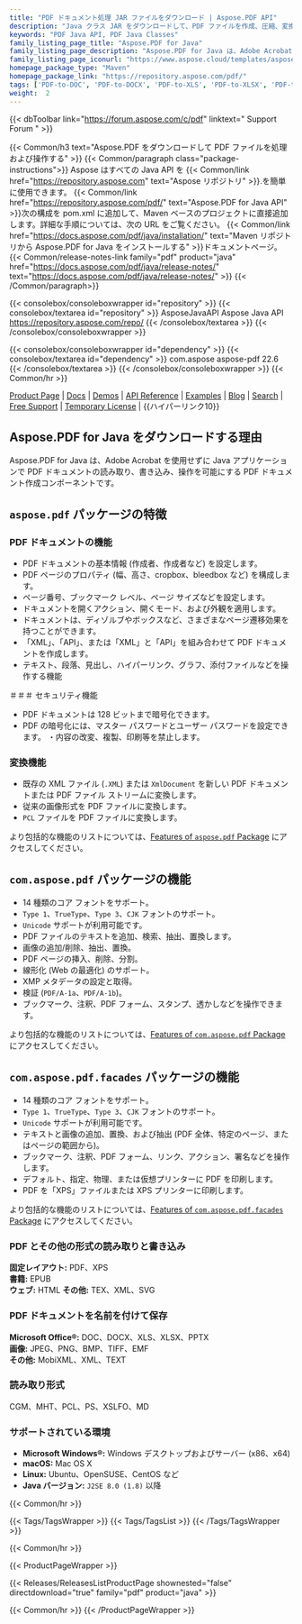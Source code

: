 ```yaml
---
title: "PDF ドキュメント処理 JAR ファイルをダウンロード | Aspose.PDF API"
description: "Java クラス JAR をダウンロードして、PDF ファイルを作成、圧縮、変換します。カスタム フォント、JavaScript、ブックマーク、画像、エクスポート、注釈、フォーム、および印刷をサポートします。"
keywords: "PDF Java API, PDF Java Classes"
family_listing_page_title: "Aspose.PDF for Java"
family_listing_page_description: "Aspose.PDF for Java は、Adobe Acrobat を使用せずに Java アプリケーションで PDF ドキュメントの読み取り、書き込み、操作を可能にする PDF ドキュメント作成 API です。 PDF、XFA、TXT、HTML、PCL、XML、XPS、および画像ファイル形式での作業をサポートしています。"
family_listing_page_iconurl: "https://www.aspose.cloud/templates/aspose/App_Themes/V3/images/pdf/272x272/aspose_pdf-for-java-min.png"
homepage_package_type: "Maven"
homepage_package_link: "https://repository.aspose.com/pdf/"
tags: ['PDF-to-DOC', 'PDF-to-DOCX', 'PDF-to-XLS', 'PDF-to-XLSX', 'PDF-to-PPTX', 'PDF-to-TIFF', 'PDF-to-SVG', 'PDF-to-EPUB', 'PDF-to-LaTeX', 'PDF-to-TeX', 'PDF-to-TXT', 'PDF-to-XPS', 'PDFA-to-PDF']
weight:  2
---
```


{{< dbToolbar link="https://forum.aspose.com/c/pdf" linktext=" Support Forum " >}}

{{< Common/h3 text="Aspose.PDF をダウンロードして PDF ファイルを処理および操作する"  >}}
{{< Common/paragraph class="package-instructions">}}
Aspose はすべての Java API を
{{< Common/link href="https://repository.aspose.com" text="Aspose リポジトリ"  >}}.を簡単に使用できます。
{{< Common/link href="https://repository.aspose.com/pdf/" text="Aspose.PDF for Java API"  >}}次の構成を pom.xml に追加して、Maven ベースのプロジェクトに直接追加します。詳細な手順については、次の URL をご覧ください。
{{< Common/link href="https://docs.aspose.com/pdf/java/installation/" text="Maven リポジトリから Aspose.PDF for Java をインストールする"  >}}ドキュメントページ。
{{< Common/release-notes-link family="pdf" product="java" href="https://docs.aspose.com/pdf/java/release-notes/" text="https://docs.aspose.com/pdf/java/release-notes/"  >}}
{{< /Common/paragraph>}}

{{< consolebox/consoleboxwrapper id="repository" >}}
   {{< consolebox/textarea id="repository" >}} 
      <repository>
      <id>AsposeJavaAPI</id>
      <name>Aspose Java API</name>
      <url>https://repository.aspose.com/repo/</url>
      </repository> 
   {{< /consolebox/textarea >}}
{{< /consolebox/consoleboxwrapper >}}

{{< consolebox/consoleboxwrapper id="dependency" >}}
   {{< consolebox/textarea id="dependency" >}}
      <dependency>
      <groupId>com.aspose</groupId>
      <artifactId>aspose-pdf</artifactId>
      <version>22.6</version>
      </dependency>
   {{< /consolebox/textarea >}}
{{< /consolebox/consoleboxwrapper >}}
{{< Common/hr >}}

[Product Page](https://products.aspose.com/pdf/java) | [Docs](https://docs.aspose.com/pdf/java/) | [Demos](https://products.aspose.app/pdf/family) | [API Reference](https://reference.aspose.com/pdf/java) | [Examples](https://github.com/aspose-pdf/Aspose.PDF-for-Java/tree/master/Examples) | [Blog](https://blog.aspose.com/category/pdf/) | [Search](https://search.aspose.com/) | [Free Support](https://forum.aspose.com/c/pdf) | [Temporary License](https://purchase.aspose.com/temporary-license) | {{ハイパーリンク10}}

## Aspose.PDF for Java をダウンロードする理由

Aspose.PDF for Java は、Adobe Acrobat を使用せずに Java アプリケーションで PDF ドキュメントの読み取り、書き込み、操作を可能にする PDF ドキュメント作成コンポーネントです。

## `aspose.pdf` パッケージの特徴

### PDF ドキュメントの機能

- PDF ドキュメントの基本情報 (作成者、作成者など) を設定します。
- PDF ページのプロパティ (幅、高さ、cropbox、bleedbox など) を構成します。
- ページ番号、ブックマーク レベル、ページ サイズなどを設定します。
- ドキュメントを開くアクション、開くモード、および外観を適用します。
- ドキュメントは、ディゾルブやボックスなど、さまざまなページ遷移効果を持つことができます。
- 「XML」、「API」、または「XML」と「API」を組み合わせて PDF ドキュメントを作成します。
- テキスト、段落、見出し、ハイパーリンク、グラフ、添付ファイルなどを操作する機能

＃＃＃ セキュリティ機能

- PDF ドキュメントは 128 ビットまで暗号化できます。
- PDF の暗号化には、マスター パスワードとユーザー パスワードを設定できます。
・内容の改変、複製、印刷等を禁止します。

### 変換機能

- 既存の XML ファイル (`.XML`) または `XmlDocument` を新しい PDF ドキュメントまたは PDF ファイル ストリームに変換します。
- 従来の画像形式を PDF ファイルに変換します。
- `PCL` ファイルを PDF ファイルに変換します。

より包括的な機能のリストについては、[Features of `aspose.pdf` Package](https://docs.aspose.com/pdf/java/features-of-aspose-pdf-package/) にアクセスしてください。

## `com.aspose.pdf` パッケージの機能

- 14 種類のコア フォントをサポート。
- `Type 1`、`TrueType`、`Type 3`、`CJK` フォントのサポート。
- `Unicode` サポートが利用可能です。
- PDF ファイルのテキストを追加、検索、抽出、置換します。
- 画像の追加/削除、抽出、置換。
- PDF ページの挿入、削除、分割。
- 線形化 (Web の最適化) のサポート。
- XMP メタデータの設定と取得。
- 検証 (`PDF/A-1a`、`PDF/A-1b`)。
- ブックマーク、注釈、PDF フォーム、スタンプ、透かしなどを操作できます。

より包括的な機能のリストについては、[Features of `com.aspose.pdf` Package](https://docs.aspose.com/pdf/java/features-of-com-aspose-pdf-package/) にアクセスしてください。

## `com.aspose.pdf.facades` パッケージの機能

- 14 種類のコア フォントをサポート。
- `Type 1`、`TrueType`、`Type 3`、`CJK` フォントのサポート。
- `Unicode` サポートが利用可能です。
- テキストと画像の追加、置換、および抽出 (PDF 全体、特定のページ、またはページの範囲から)。
- ブックマーク、注釈、PDF フォーム、リンク、アクション、署名などを操作します。
- デフォルト、指定、物理、または仮想プリンターに PDF を印刷します。
- PDF を「XPS」ファイルまたは XPS プリンターに印刷します。

より包括的な機能のリストについては、[Features of `com.aspose.pdf.facades` Package](https://docs.aspose.com/pdf/java/features-of-com-aspose-pdf-facades-package/) にアクセスしてください。

### PDF とその他の形式の読み取りと書き込み

**固定レイアウト:** PDF、XPS\
**書籍:** EPUB\
**ウェブ:** HTML
**その他:** TEX、XML、SVG

### PDF ドキュメントを名前を付けて保存

**Microsoft Office®:** DOC、DOCX、XLS、XLSX、PPTX\
**画像:** JPEG、PNG、BMP、TIFF、EMF\
**その他:** MobiXML、XML、TEXT

### 読み取り形式

CGM、MHT、PCL、PS、XSLFO、MD

### サポートされている環境

- **Microsoft Windows®:** Windows デスクトップおよびサーバー (x86、x64)
- **macOS:** Mac OS X
- **Linux:** Ubuntu、OpenSUSE、CentOS など
- **Java バージョン:** `J2SE 8.0 (1.8)` 以降

{{< Common/hr >}}

{{< Tags/TagsWrapper >}}
 {{< Tags/TagsList >}}
{{< /Tags/TagsWrapper >}}

{{< Common/hr >}}

{{< ProductPageWrapper >}}
<!-- ReleasesListProductPage-->
   {{< Releases/ReleasesListProductPage shownested="false"  directdownload="true" family="pdf" product="java" >}}
<!-- /ReleasesListProductPage-->
{{< Common/hr >}}
{{< /ProductPageWrapper >}}

